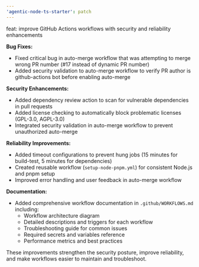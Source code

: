 ```yaml
---
'agentic-node-ts-starter': patch
---
```


feat: improve GitHub Actions workflows with security and reliability enhancements

**Bug Fixes:**

- Fixed critical bug in auto-merge workflow that was attempting to merge wrong PR number (#17 instead of dynamic PR number)
- Added security validation to auto-merge workflow to verify PR author is github-actions bot before enabling auto-merge

**Security Enhancements:**

- Added dependency review action to scan for vulnerable dependencies in pull requests
- Added license checking to automatically block problematic licenses (GPL-3.0, AGPL-3.0)
- Integrated security validation in auto-merge workflow to prevent unauthorized auto-merge

**Reliability Improvements:**

- Added timeout configurations to prevent hung jobs (15 minutes for build-test, 5 minutes for dependencies)
- Created reusable workflow (`setup-node-pnpm.yml`) for consistent Node.js and pnpm setup
- Improved error handling and user feedback in auto-merge workflow

**Documentation:**

- Added comprehensive workflow documentation in `.github/WORKFLOWS.md` including:
  - Workflow architecture diagram
  - Detailed descriptions and triggers for each workflow
  - Troubleshooting guide for common issues
  - Required secrets and variables reference
  - Performance metrics and best practices

These improvements strengthen the security posture, improve reliability, and make workflows easier to maintain and troubleshoot.
